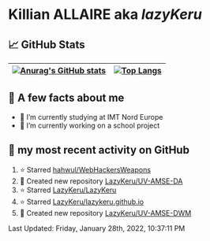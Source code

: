 # **Killian ALLAIRE** aka _lazyKeru_

## 📈 GitHub Stats

| [![Anurag's GitHub stats](https://github-readme-stats.vercel.app/api?username=LazyKeru&theme=graywhite&show_icons=true)](https://github.com/anuraghazra/github-readme-stats) | [![Top Langs](https://github-readme-stats.vercel.app/api/top-langs/?username=LazyKeru)](https://github.com/anuraghazra/github-readme-stats)  
|---|---|

## 📣 A few facts about me

- 🌱 I’m currently studying at IMT Nord Europe
- 🔭 I’m currently working on a school project

## 🌱 my most recent activity on GitHub

<!--RECENT_ACTIVITY:start-->
1. ⭐ Starred [hahwul/WebHackersWeapons](https://github.com/hahwul/WebHackersWeapons)
2. 📔 Created new repository [LazyKeru/UV-AMSE-DA](https://github.com/LazyKeru/UV-AMSE-DA)
3. ⭐ Starred [LazyKeru/LazyKeru](https://github.com/LazyKeru/LazyKeru)
4. ⭐ Starred [LazyKeru/lazykeru.github.io](https://github.com/LazyKeru/lazykeru.github.io)
5. 📔 Created new repository [LazyKeru/UV-AMSE-DWM](https://github.com/LazyKeru/UV-AMSE-DWM)
<!--RECENT_ACTIVITY:end-->

<!--RECENT_ACTIVITY:last_update-->
Last Updated: Friday, January 28th, 2022, 10:37:11 PM
<!--RECENT_ACTIVITY:last_update_end-->


<!--
**LazyKeru/LazyKeru** is a ✨ _special_ ✨ repository because its `README.md` (this file) appears on your GitHub profile.

Here are some ideas to get you started:

- 🔭 I’m currently working on ...
- 🌱 I’m currently learning ...
- 👯 I’m looking to collaborate on ...
- 🤔 I’m looking for help with ...
- 💬 Ask me about ...
- 📫 How to reach me: ...
- 😄 Pronouns: ...
- ⚡ Fun fact: ...
-->
